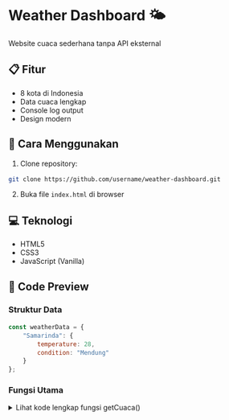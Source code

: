 # Weather Dashboard 🌤️

Website cuaca sederhana tanpa API eksternal

## 📋 Fitur
- 8 kota di Indonesia
- Data cuaca lengkap
- Console log output
- Design modern

## 🚀 Cara Menggunakan

1. Clone repository:
```bash
git clone https://github.com/username/weather-dashboard.git
```

2. Buka file `index.html` di browser

## 💻 Teknologi
- HTML5
- CSS3
- JavaScript (Vanilla)

## 📝 Code Preview

### Struktur Data
```javascript
const weatherData = {
    "Samarinda": {
        temperature: 28,
        condition: "Mendung"
    }
};
```

### Fungsi Utama
<details>
<summary>Lihat kode lengkap fungsi getCuaca()</summary>
```javascript
function getCuaca() {
    const cityInput = document.getElementById('cityInput').value.trim();
    const weatherInfo = document.getElementById('weatherInfo');
    const errorMsg = document.getElementById('errorMsg');
    
    errorMsg.style.display = 'none';
    
    const cityKey = Object.keys(weatherData).find(
        key => key.toLowerCase() === cityInput.toLowerCase()
    );

    if (cityKey) {
        const data = weatherData[cityKey];
        document.getElementById('cityName').textContent = cityKey;
        document.getElementById('temperature').textContent = data.temperature + '°C';
        weatherInfo.style.display = 'block';
        
        console.log(`Cuaca di ${cityKey}:`);
        console.log(`Suhu: ${data.temperature}°C`);
    } else {
        errorMsg.textContent = `Data tidak tersedia`;
        errorMsg.style.display = 'block';
    }
}
```

</details>

## 📸 Screenshot
![Weather Dashboard](foto-cuaca.png)

## 📄 License
MIT License
